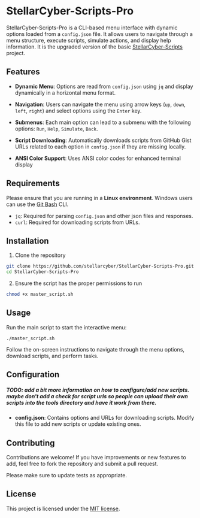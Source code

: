 # StellarCyber-Scripts-Pro

StellarCyber-Scripts-Pro is a CLI-based menu interface with dynamic options loaded from a `config.json` file. It allows users to navigate through a menu structure, execute scripts, simulate actions, and display help information. It is the upgraded version of the basic [StellarCyber-Scripts](https://github.com/ash14545/StellarCyber-Scripts) project.

## Features

* **Dynamic Menu**: Options are read from `config.json` using `jq` and display dynamically in a horizontal menu format.

* **Navigation**: Users can navigate the menu using arrow keys (`up`, `down`, `left`, `right`) and select options using the `Enter` key.

* **Submenus**: Each main option can lead to a submenu with the following options: `Run`, `Help`, `Simulate`, `Back`.

* **Script Downloading**: Automatically downloads scripts from GitHub Gist URLs related to each option in `config.json` if they are missing locally.

* **ANSI Color Support**: Uses ANSI color codes for enhanced terminal display

## Requirements

Please ensure that you are running in a **Linux environment**. Windows users can use the [Git Bash](https://git-scm.com/) CLI.

* `jq`: Required for parsing `config.json` and other json files and responses.
* `curl`: Required for downloading scripts from URLs.

## Installation

1. Clone the repository

```bash
git clone https://github.com/stellarcyber/StellarCyber-Scripts-Pro.git
cd StellarCyber-Scripts-Pro
```

2. Ensure the script has the proper permissions to run

```bash
chmod +x master_script.sh
```

## Usage

Run the main script to start the interactive menu:

```
./master_script.sh
```

Follow the on-screen instructions to navigate through the menu options, download scripts, and perform tasks.

## Configuration

##### TODO: add a bit more information on how to configure/add new scripts. maybe don't add a check for script urls so people can upload their own scripts into the tools directory and have it work from there.

* **config.json**: Contains options and URLs for downloading scripts. Modify this file to add new scripts or update existing ones.

## Contributing

Contributions are welcome! If you have improvements or new features to add, feel free to fork the repository and submit a pull request.

Please make sure to update tests as appropriate.

## License

This project is licensed under the [MIT license](https://choosealicense.com/licenses/mit/).